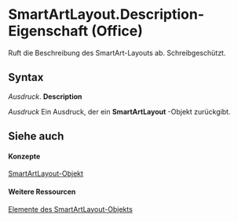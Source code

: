 
# SmartArtLayout.Description-Eigenschaft (Office)

Ruft die Beschreibung des SmartArt-Layouts ab. Schreibgeschützt.


## Syntax

 _Ausdruck_. **Description**

 _Ausdruck_ Ein Ausdruck, der ein **SmartArtLayout** -Objekt zurückgibt.


## Siehe auch


#### Konzepte


[SmartArtLayout-Objekt](f8d9db83-86f7-4830-096d-5d15368ab6b1.md)
#### Weitere Ressourcen


[Elemente des SmartArtLayout-Objekts](http://msdn.microsoft.com/library/addb351f-b586-c4a1-e3d2-ad170e0ed750%28Office.15%29.aspx)